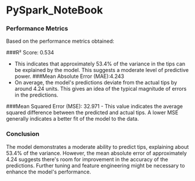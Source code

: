 # PySpark_NoteBook
### Performance Metrics
Based on the performance metrics obtained:

###R² Score: 0.534
- This indicates that approximately 53.4% of the variance in the tips can be explained by the model. This suggests a moderate level of predictive power.
###Mean Absolute Error (MAE):4.243
- On average, the model's predictions deviate from the actual tips by around 4.24 units. This gives an idea of the typical magnitude of errors in the predictions.

###Mean Squared Error (MSE):
32.971 - This value indicates the average squared difference between the predicted and actual tips. A lower MSE generally indicates a better fit of the model to the data.

### Conclusion
The model demonstrates a moderate ability to predict tips, explaining about 53.4% of the variance. However, the mean absolute error of approximately 4.24 suggests there's room for improvement in the accuracy of the predictions. Further tuning and feature engineering might be necessary to enhance the model's performance.
